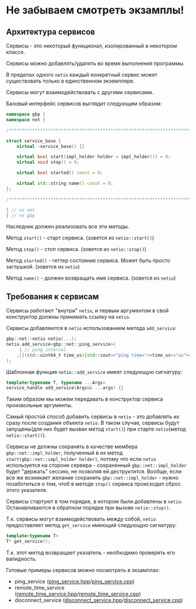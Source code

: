 # Не забываем смотреть экзамплы!

## Архитектура сервисов

Сервисы - это некоторый функционал, изолированный в некотором классе.

Сервисы можно добавлять/удалять во время выполнения программы.

В пределах одного `netio` каждый конкретный сервис может существовать
только в единственном экземпляре.

Сервисы могут взаимодействовать с другими сервисами.

Базовый интерфейс сервисов выглядит следующим образом:
```cpp
namespace gbp {
namespace net {

/**************************************************************************/

struct service_base {
    virtual ~service_base() {}

    virtual bool start(impl_holder holder = impl_holder()) = 0;
    virtual void stop() = 0;

    virtual bool started() const = 0;

    virtual std::string name() const = 0;
};

/**************************************************************************/

} // ns net
} // ns gbp
```
Наследник должен реализовать все эти методы.

Метод `start()` - старт сервиса. (зовется из `netio::start()`)

Метод `stop()` - стоп сервиса. (зовется из `netio::stop()`)

Метод `started()` - геттер состояния сервиса. Может быть просто заглушкой. (зовется из `netio`)

Метод `name()` - должен возвращать имя сервиса. (зовется из `netio`)

## Требования к сервисам

Сервисы работают "внутри" `netio`, и первым аргументом в свой конструктор
должны принимать ссылку на `netio`.

Сервисы добавляются в `netio` использованием метода `add_service`:
```cpp
gbp::net::netio netio(...);
netio.add_service<gbp::net::ping_service>(
     1 // ping interval
    ,[](std::uint64_t time_us){std::cout<<"ping time="<<time_us<<"us"<<std::endl;}
);

```
Шаблонная функция `netio::add_service` имеет следующую сигнатуру:
```cpp
template<typename T, typename ...Args>
service_handle add_service(Args&& ...args) {}
```
Таким образом мы можем передавать в конструктор сервиса произвольные аргументы.

Самый простой способ добавить сервисы в `netio` - это добавлять их сразу после
создания объекта `netio`. В таком случае, сервисы будут запущены(для них будет 
вызван метод `start()`) при старте `netio`(метод `netio::start()`).

Сервисы не должны сохранять в качестве мембера `gbp::net::impl_holder`, полученный
в их метод `start(gbp::net::impl_holder holder)`, потому что если `netio` используется
на стороне сервера - сохраненный `gbp::net::impl_holder` будет "держать" сессию,
не позволяя ей деструктится.
Вообще, если все же возникает желание сохранить `gbp::net::impl_holder` - нужно
позаботиться о том, чтоб в методе `stop()` сервиса происходил сброс этого указателя.

Сервисы стартуют в том порядке, в котором были добавлены в `netio`.
Останавливаются в обратном порядке при вызове `netio::stop()`.

Т.к. сервисы могут взаимодействовать между собой, `netio` предоставляет метод
`get_service` имеющий следующую сигнатуру:
```cpp
template<typename T>
T* get_service();
```
Т.к. этот метод возвращает указатель - необходимо проверять его валидность.

Готовые примеры сервисов можно посмотреть в экзамплах:
* ping_service ([ping_service.hpp](http://109.236.85.111/gitlab/tasheehoo/netio/blob/master/examples/services/ping_service.hpp)/[ping_service.cpp](http://109.236.85.111/gitlab/tasheehoo/netio/blob/master/examples/services/ping_service.cpp))
* remote_time_service ([remote_time_service.hpp](http://109.236.85.111/gitlab/tasheehoo/netio/blob/master/examples/services/remote_time_service.hpp)/[remote_time_service.cpp](http://109.236.85.111/gitlab/tasheehoo/netio/blob/master/examples/services/remote_time_service.cpp))
* disconnect_service ([disconnect_service.hpp](http://109.236.85.111/gitlab/tasheehoo/netio/blob/master/examples/services/disconnect_service.hpp)/[disconnect_service.cpp](http://109.236.85.111/gitlab/tasheehoo/netio/blob/master/examples/services/disconnect_service.cpp))
